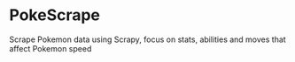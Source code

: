 # PokeScrape
Scrape Pokemon data using Scrapy, focus on stats, abilities and moves that affect Pokemon speed


